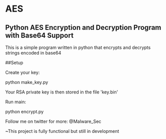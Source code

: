 # AES
## Python AES Encryption and Decryption Program with Base64 Support

This is a simple program written in python that encrypts and decrypts strings encoded in base64

##Setup

Create your key:

  python make_key.py

Your RSA private key is then stored in the file 'key.bin'

Run main:

  python encrypt.py

Follow me on twitter for more: @Malware_Sec

~This project is fully functional but still in development
